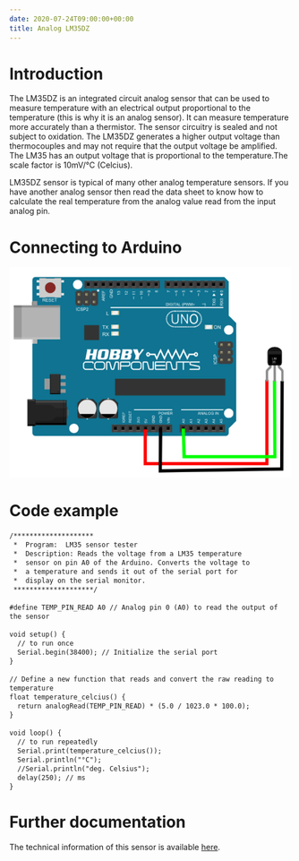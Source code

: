 ```yaml
---
date: 2020-07-24T09:00:00+00:00
title: Analog LM35DZ
---
```


# Introduction

The LM35DZ is an integrated circuit analog sensor that can be used to measure temperature with an electrical output 
proportional to the temperature (this is why it is an analog sensor). It can measure temperature more accurately than a 
thermistor. The sensor circuitry is sealed and not subject to oxidation. The LM35DZ generates a higher output 
voltage than thermocouples and may not require that the output voltage be amplified. The LM35 has an output 
voltage that is proportional to the temperature.The scale factor is 10mV/°C (Celcius).

LM35DZ sensor is typical of many other analog temperature sensors. If you have another analog sensor then read 
the data sheet to know how to calculate the real temperature from the analog value read from the input analog pin.
                    
# Connecting to Arduino

![LM35DZ](img/lm35-arduino.png)


# Code example

```arduino
/********************
 *  Program:  LM35 sensor tester
 *  Description: Reads the voltage from a LM35 temperature
 *  sensor on pin A0 of the Arduino. Converts the voltage to 
 *  a temperature and sends it out of the serial port for 
 *  display on the serial monitor.
 ********************/
 
#define TEMP_PIN_READ A0 // Analog pin 0 (A0) to read the output of the sensor

void setup() {
  // to run once
  Serial.begin(38400); // Initialize the serial port
}

// Define a new function that reads and convert the raw reading to temperature 
float temperature_celcius() { 
  return analogRead(TEMP_PIN_READ) * (5.0 / 1023.0 * 100.0); 
}

void loop() {
  // to run repeatedly
  Serial.print(temperature_celcius());
  Serial.println("°C");
  //Serial.println("deg. Celsius");
  delay(250); // ms
}
```

# Further documentation

The technical information of this sensor is available [here](http://www.ti.com/lit/ds/symlink/lm35.pdf).

